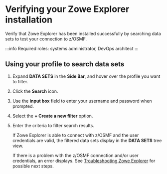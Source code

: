 # Verifying your Zowe Explorer installation

Verify that Zowe Explorer has been installed successfully by searching data sets to test your connection to z/OSMF.

:::info Required roles: systems administrator, DevOps architect
:::

## Using your profile to search data sets

1. Expand **DATA SETS** in the **Side Bar**, and hover over the profile you want to filter.
2. Click the **Search** icon.
3. Use the **input box** field to enter your username and password when prompted.
4. Select the **+ Create a new filter** option.
5. Enter the criteria to filter search results.

    If Zowe Explorer is able to connect with z/OSMF and the user credentials are valid, the filtered data sets display in the **DATA SETS** tree view.

    If there is a problem with the z/OSMF connection and/or user credentials, an error displays. See [Troubleshooting Zowe Explorer](../troubleshoot/ze/troubleshoot-ze.md) for possible next steps.